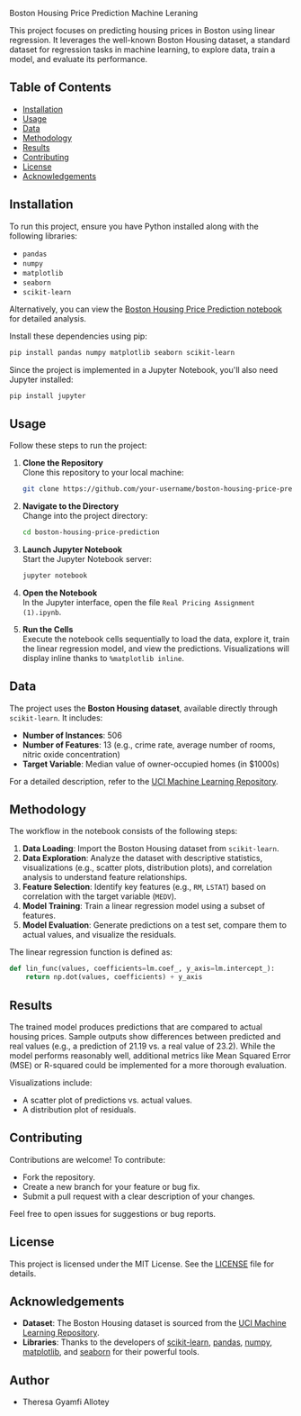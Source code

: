  Boston Housing Price Prediction Machine Leraning

This project focuses on predicting housing prices in Boston using linear regression. It leverages the well-known Boston Housing dataset, a standard dataset for regression tasks in machine learning, to explore data, train a model, and evaluate its performance.

## Table of Contents

- [Installation](#installation)
- [Usage](#usage)
- [Data](#data)
- [Methodology](#methodology)
- [Results](#results)
- [Contributing](#contributing)
- [License](#license)
- [Acknowledgements](#acknowledgements)

## Installation

To run this project, ensure you have Python installed along with the following libraries:

- `pandas`
- `numpy`
- `matplotlib`
- `seaborn`
- `scikit-learn`

Alternatively, you can view the [Boston Housing Price Prediction notebook](Boston%20Housing%20Price%20Prediction%20notebook.ipynb) for detailed analysis.

Install these dependencies using pip:

```bash
pip install pandas numpy matplotlib seaborn scikit-learn
```

Since the project is implemented in a Jupyter Notebook, you'll also need Jupyter installed:

```bash
pip install jupyter
```

## Usage

Follow these steps to run the project:

1. **Clone the Repository**  
   Clone this repository to your local machine:
   ```bash
   git clone https://github.com/your-username/boston-housing-price-prediction.git
   ```

2. **Navigate to the Directory**  
   Change into the project directory:
   ```bash
   cd boston-housing-price-prediction
   ```

3. **Launch Jupyter Notebook**  
   Start the Jupyter Notebook server:
   ```bash
   jupyter notebook
   ```

4. **Open the Notebook**  
   In the Jupyter interface, open the file `Real Pricing Assignment (1).ipynb`.

5. **Run the Cells**  
   Execute the notebook cells sequentially to load the data, explore it, train the linear regression model, and view the predictions. Visualizations will display inline thanks to `%matplotlib inline`.

## Data

The project uses the **Boston Housing dataset**, available directly through `scikit-learn`. It includes:

- **Number of Instances**: 506
- **Number of Features**: 13 (e.g., crime rate, average number of rooms, nitric oxide concentration)
- **Target Variable**: Median value of owner-occupied homes (in $1000s)

For a detailed description, refer to the [UCI Machine Learning Repository](https://archive.ics.uci.edu/ml/machine-learning-databases/housing/).

## Methodology

The workflow in the notebook consists of the following steps:

1. **Data Loading**: Import the Boston Housing dataset from `scikit-learn`.
2. **Data Exploration**: Analyze the dataset with descriptive statistics, visualizations (e.g., scatter plots, distribution plots), and correlation analysis to understand feature relationships.
3. **Feature Selection**: Identify key features (e.g., `RM`, `LSTAT`) based on correlation with the target variable (`MEDV`).
4. **Model Training**: Train a linear regression model using a subset of features.
5. **Model Evaluation**: Generate predictions on a test set, compare them to actual values, and visualize the residuals.

The linear regression function is defined as:
```python
def lin_func(values, coefficients=lm.coef_, y_axis=lm.intercept_):
    return np.dot(values, coefficients) + y_axis
```

## Results

The trained model produces predictions that are compared to actual housing prices. Sample outputs show differences between predicted and real values (e.g., a prediction of 21.19 vs. a real value of 23.2). While the model performs reasonably well, additional metrics like Mean Squared Error (MSE) or R-squared could be implemented for a more thorough evaluation.

Visualizations include:
- A scatter plot of predictions vs. actual values.
- A distribution plot of residuals.

## Contributing

Contributions are welcome! To contribute:
- Fork the repository.
- Create a new branch for your feature or bug fix.
- Submit a pull request with a clear description of your changes.

Feel free to open issues for suggestions or bug reports.

## License

This project is licensed under the MIT License. See the [LICENSE](LICENSE) file for details.

## Acknowledgements

- **Dataset**: The Boston Housing dataset is sourced from the [UCI Machine Learning Repository](https://archive.ics.uci.edu/ml/machine-learning-databases/housing/).
- **Libraries**: Thanks to the developers of [scikit-learn](https://scikit-learn.org/), [pandas](https://pandas.pydata.org/), [numpy](https://numpy.org/), [matplotlib](https://matplotlib.org/), and [seaborn](https://seaborn.pydata.org/) for their powerful tools.


## Author
- Theresa Gyamfi Allotey
